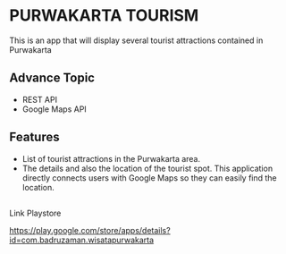 # PURWAKARTA TOURISM
This is an app that will display several tourist attractions contained in Purwakarta

## Advance Topic
- REST API
- Google Maps API

## Features
- List of tourist attractions in the Purwakarta area. 
- The details and also the location of the tourist spot. This application directly connects users with Google Maps so they can easily find the location.

##
Link Playstore

https://play.google.com/store/apps/details?id=com.badruzaman.wisatapurwakarta
